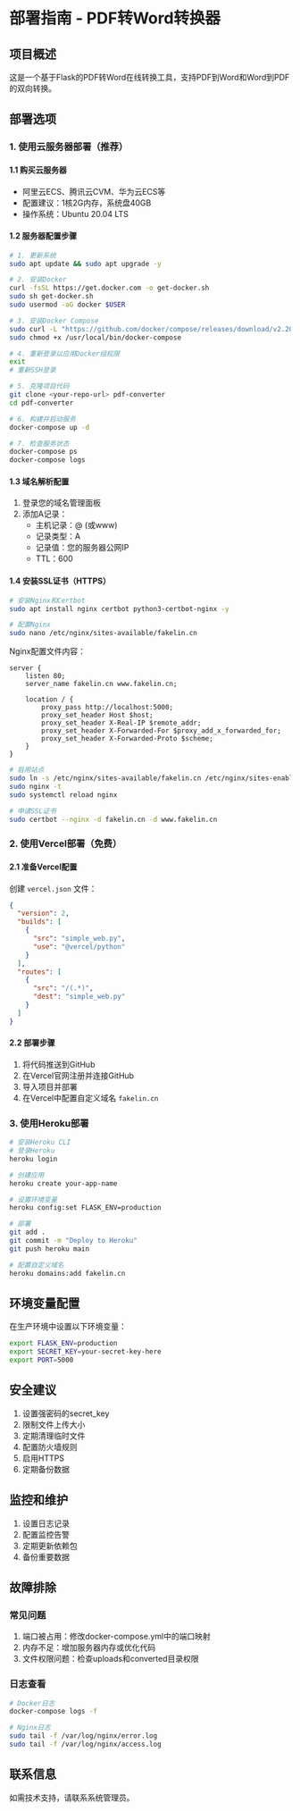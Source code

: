 # 部署指南 - PDF转Word转换器

## 项目概述
这是一个基于Flask的PDF转Word在线转换工具，支持PDF到Word和Word到PDF的双向转换。

## 部署选项

### 1. 使用云服务器部署（推荐）

#### 1.1 购买云服务器
- 阿里云ECS、腾讯云CVM、华为云ECS等
- 配置建议：1核2G内存，系统盘40GB
- 操作系统：Ubuntu 20.04 LTS

#### 1.2 服务器配置步骤

```bash
# 1. 更新系统
sudo apt update && sudo apt upgrade -y

# 2. 安装Docker
curl -fsSL https://get.docker.com -o get-docker.sh
sudo sh get-docker.sh
sudo usermod -aG docker $USER

# 3. 安装Docker Compose
sudo curl -L "https://github.com/docker/compose/releases/download/v2.20.0/docker-compose-$(uname -s)-$(uname -m)" -o /usr/local/bin/docker-compose
sudo chmod +x /usr/local/bin/docker-compose

# 4. 重新登录以应用Docker组权限
exit
# 重新SSH登录

# 5. 克隆项目代码
git clone <your-repo-url> pdf-converter
cd pdf-converter

# 6. 构建并启动服务
docker-compose up -d

# 7. 检查服务状态
docker-compose ps
docker-compose logs
```

#### 1.3 域名解析配置
1. 登录您的域名管理面板
2. 添加A记录：
   - 主机记录：@ (或www)
   - 记录类型：A
   - 记录值：您的服务器公网IP
   - TTL：600

#### 1.4 安装SSL证书（HTTPS）
```bash
# 安装Nginx和Certbot
sudo apt install nginx certbot python3-certbot-nginx -y

# 配置Nginx
sudo nano /etc/nginx/sites-available/fakelin.cn
```

Nginx配置文件内容：
```nginx
server {
    listen 80;
    server_name fakelin.cn www.fakelin.cn;
    
    location / {
        proxy_pass http://localhost:5000;
        proxy_set_header Host $host;
        proxy_set_header X-Real-IP $remote_addr;
        proxy_set_header X-Forwarded-For $proxy_add_x_forwarded_for;
        proxy_set_header X-Forwarded-Proto $scheme;
    }
}
```

```bash
# 启用站点
sudo ln -s /etc/nginx/sites-available/fakelin.cn /etc/nginx/sites-enabled/
sudo nginx -t
sudo systemctl reload nginx

# 申请SSL证书
sudo certbot --nginx -d fakelin.cn -d www.fakelin.cn
```

### 2. 使用Vercel部署（免费）

#### 2.1 准备Vercel配置
创建 `vercel.json` 文件：

```json
{
  "version": 2,
  "builds": [
    {
      "src": "simple_web.py",
      "use": "@vercel/python"
    }
  ],
  "routes": [
    {
      "src": "/(.*)",
      "dest": "simple_web.py"
    }
  ]
}
```

#### 2.2 部署步骤
1. 将代码推送到GitHub
2. 在Vercel官网注册并连接GitHub
3. 导入项目并部署
4. 在Vercel中配置自定义域名 `fakelin.cn`

### 3. 使用Heroku部署

```bash
# 安装Heroku CLI
# 登录Heroku
heroku login

# 创建应用
heroku create your-app-name

# 设置环境变量
heroku config:set FLASK_ENV=production

# 部署
git add .
git commit -m "Deploy to Heroku"
git push heroku main

# 配置自定义域名
heroku domains:add fakelin.cn
```

## 环境变量配置

在生产环境中设置以下环境变量：

```bash
export FLASK_ENV=production
export SECRET_KEY=your-secret-key-here
export PORT=5000
```

## 安全建议

1. 设置强密码的secret_key
2. 限制文件上传大小
3. 定期清理临时文件
4. 配置防火墙规则
5. 启用HTTPS
6. 定期备份数据

## 监控和维护

1. 设置日志记录
2. 配置监控告警
3. 定期更新依赖包
4. 备份重要数据

## 故障排除

### 常见问题
1. 端口被占用：修改docker-compose.yml中的端口映射
2. 内存不足：增加服务器内存或优化代码
3. 文件权限问题：检查uploads和converted目录权限

### 日志查看
```bash
# Docker日志
docker-compose logs -f

# Nginx日志
sudo tail -f /var/log/nginx/error.log
sudo tail -f /var/log/nginx/access.log
```

## 联系信息
如需技术支持，请联系系统管理员。
